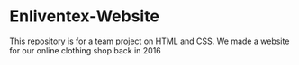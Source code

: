 # Enliventex-Website

This repository is for a team project on HTML and CSS. We made a website for our online clothing shop back in 2016

